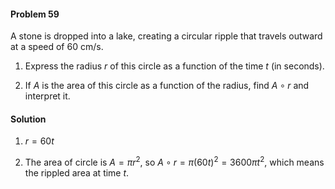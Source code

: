 <div class="alert alert-warning" role="alert">
<h4 class="alert-heading">Problem 59</h4>

A stone is dropped into a lake, creating a circular ripple that travels outward at a speed of $60$ cm/s.

1. Express the radius $r$ of this circle as a function of the time $t$ (in seconds).

2. If $A$ is the area of this circle as a function of the radius, find $A \circ r$ and interpret it.

</div>

<div class="alert alert-success" role="alert">
<h4 class="alert-heading">Solution</h4>

1. $r = 60 t$

2. The area of circle is $A = \pi r^2$, so $A \circ r = \pi (60t)^2 = 3600 \pi t^2$, which means the rippled area at time $t$.

</div>

